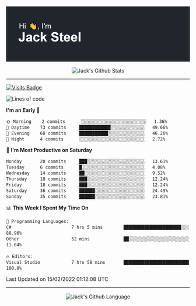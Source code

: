 <p align="center">
  <img align="center" src="https://github.com/JackSteel97/JackSteel97/blob/main/header.png?raw=true" alt="Hi, I'm Jack Steel" /> 
 </p>
<p align="center">
 <img align="center" src="https://github-readme-stats.vercel.app/api?username=jacksteel97&show_icons=true&count_private=true&theme=dracula" alt="Jack's Github Stats" /> 
</p>

<hr/>

[![Visits Badge](https://badges.pufler.dev/visits/JackSteel97/JackSteel97?color=blue&label=Profile%20Visits)](https://github.com/JackSteel97)
<!--START_SECTION:waka-->
![Lines of code](https://img.shields.io/badge/From%20Hello%20World%20I%27ve%20Written-911%20Thousand%20lines%20of%20code-blue)

**I'm an Early 🐤** 

```text
🌞 Morning    2 commits      ░░░░░░░░░░░░░░░░░░░░░░░░░   1.36% 
🌆 Daytime    73 commits     ████████████░░░░░░░░░░░░░   49.66% 
🌃 Evening    68 commits     ███████████░░░░░░░░░░░░░░   46.26% 
🌙 Night      4 commits      ░░░░░░░░░░░░░░░░░░░░░░░░░   2.72%

```
📅 **I'm Most Productive on Saturday** 

```text
Monday       20 commits     ███░░░░░░░░░░░░░░░░░░░░░░   13.61% 
Tuesday      6 commits      █░░░░░░░░░░░░░░░░░░░░░░░░   4.08% 
Wednesday    14 commits     ██░░░░░░░░░░░░░░░░░░░░░░░   9.52% 
Thursday     18 commits     ███░░░░░░░░░░░░░░░░░░░░░░   12.24% 
Friday       18 commits     ███░░░░░░░░░░░░░░░░░░░░░░   12.24% 
Saturday     36 commits     ██████░░░░░░░░░░░░░░░░░░░   24.49% 
Sunday       35 commits     ██████░░░░░░░░░░░░░░░░░░░   23.81%

```


📊 **This Week I Spent My Time On** 

```text
💬 Programming Languages: 
C#                       7 hrs 5 mins        ██████████████████████░░░   88.96% 
Other                    52 mins             ██░░░░░░░░░░░░░░░░░░░░░░░   11.04%

🔥 Editors: 
Visual Studio            7 hrs 58 mins       █████████████████████████   100.0%

```


 Last Updated on 15/02/2022 01:12:08 UTC
<!--END_SECTION:waka-->

<hr/>

<p align="center">
    <img align="center" src="https://github-readme-stats.vercel.app/api/top-langs/?username=jacksteel97&langs_count=10&layout=compact&theme=dracula" alt="Jack's Github Language" /> 
</p>

